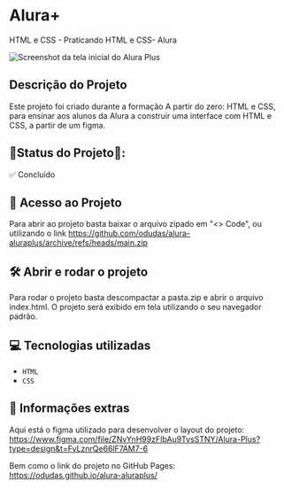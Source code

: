 # Alura+
HTML e CSS - Praticando HTML e CSS- Alura

![Screenshot da tela inicial do Alura Plus](https://imgur.com/nKUf7MK.png)

## Descrição do Projeto

Este projeto foi criado durante a formação A partir do zero: HTML e CSS, para ensinar aos alunos da Alura a construir uma interface com HTML e CSS, a partir de um figma.

## 📍Status do Projeto📍:
✅ Concluído

## 📁 Acesso ao Projeto

Para abrir ao projeto basta baixar o arquivo zipado em "<> Code", ou utilizando o link https://github.com/odudas/alura-aluraplus/archive/refs/heads/main.zip

## 🛠️ Abrir e rodar o projeto

Para rodar o projeto basta descompactar a pasta.zip e abrir o arquivo index.html. O projeto será exibido em tela utilizando o seu navegador padrão.

## 💻 Tecnologias utilizadas

- `HTML`
- `CSS`

## 📢 Informações extras

Aqui está o figma utilizado para desenvolver o layout do projeto: <br />
https://www.figma.com/file/ZNvYnH99zFIbAu9TvsSTNY/Alura-Plus?type=design&t=FyLznrQe66lF7AM7-6

Bem como o link do projeto no GitHub Pages: <br />
https://odudas.github.io/alura-aluraplus/
